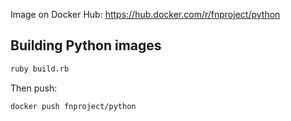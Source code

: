 Image on Docker Hub: https://hub.docker.com/r/fnproject/python

## Building Python images

```sh
ruby build.rb
```

Then push:

```sh
docker push fnproject/python
```
